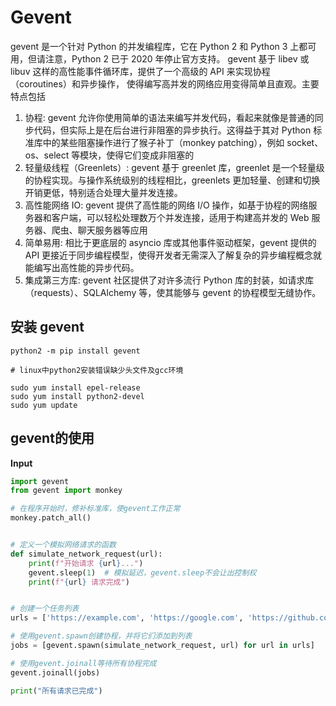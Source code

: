 # Gevent
gevent 是一个针对 Python 的并发编程库，它在 Python 2 和 Python 3 上都可用，但请注意，Python 2 已于 2020 年停止官方支持。
gevent 基于 libev 或 libuv 这样的高性能事件循环库，提供了一个高级的 API 来实现协程（coroutines）和异步操作，
使得编写高并发的网络应用变得简单且直观。主要特点包括


1. 协程: gevent 允许你使用简单的语法来编写并发代码，看起来就像是普通的同步代码，但实际上是在后台进行非阻塞的异步执行。这得益于其对 Python 标准库中的某些阻塞操作进行了猴子补丁（monkey patching），例如 socket、os、select 等模块，使得它们变成非阻塞的
2. 轻量级线程（Greenlets）: gevent 基于 greenlet 库，greenlet 是一个轻量级的协程实现。与操作系统级别的线程相比，greenlets 更加轻量、创建和切换开销更低，特别适合处理大量并发连接。
3. 高性能网络 IO: gevent 提供了高性能的网络 I/O 操作，如基于协程的网络服务器和客户端，可以轻松处理数万个并发连接，适用于构建高并发的 Web 服务器、爬虫、聊天服务器等应用
4. 简单易用: 相比于更底层的 asyncio 库或其他事件驱动框架，gevent 提供的 API 更接近于同步编程模型，使得开发者无需深入了解复杂的异步编程概念就能编写出高性能的异步代码。
5. 集成第三方库: gevent 社区提供了对许多流行 Python 库的封装，如请求库（requests）、SQLAlchemy 等，使其能够与 gevent 的协程模型无缝协作。


## 安装 gevent
```shell
python2 -m pip install gevent

# linux中python2安装错误缺少头文件及gcc环境

sudo yum install epel-release
sudo yum install python2-devel
sudo yum update

```

## gevent的使用
**Input**
```python
import gevent
from gevent import monkey

# 在程序开始时，修补标准库，使gevent工作正常
monkey.patch_all()


# 定义一个模拟网络请求的函数
def simulate_network_request(url):
    print(f"开始请求 {url}...")
    gevent.sleep(1)  # 模拟延迟，gevent.sleep不会让出控制权
    print(f"{url} 请求完成")


# 创建一个任务列表
urls = ['https://example.com', 'https://google.com', 'https://github.com']

# 使用gevent.spawn创建协程，并将它们添加到列表
jobs = [gevent.spawn(simulate_network_request, url) for url in urls]

# 使用gevent.joinall等待所有协程完成
gevent.joinall(jobs)

print("所有请求已完成")
```